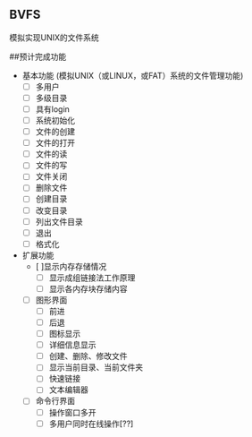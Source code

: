 ## BVFS
模拟实现UNIX的文件系统

##预计完成功能
- 基本功能 (模拟UNIX（或LINUX，或FAT）系统的文件管理功能)
	- [ ] 多用户
	- [ ] 多级目录
	- [ ] 具有login
	- [ ] 系统初始化
	- [ ] 文件的创建
	- [ ] 文件的打开
	- [ ] 文件的读
	- [ ] 文件的写
	- [ ] 文件关闭
	- [ ] 删除文件
	- [ ] 创建目录
	- [ ] 改变目录
	- [ ] 列出文件目录
	- [ ] 退出
	- [ ] 格式化

- 扩展功能
    - [ ]显示内存存储情况
    	- [ ] 显示成组链接法工作原理
    	- [ ] 显示各内存块存储内容
    - [ ] 图形界面
    	- [ ] 前进
    	- [ ] 后退
    	- [ ] 图标显示
    	- [ ] 详细信息显示
    	- [ ] 创建、删除、修改文件
    	- [ ] 显示当前目录、当前文件夹
    	- [ ] 快速链接
    	- [ ] 文本编辑器
    - [ ] 命令行界面
    	- [ ] 操作窗口多开
    	- [ ] 多用户同时在线操作[??]